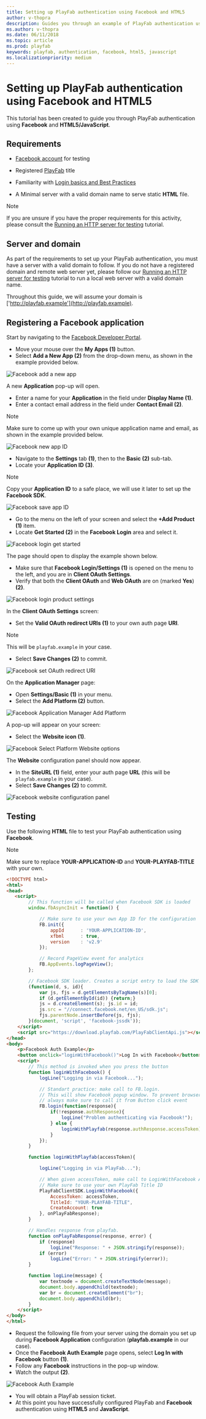 ```yaml
---
title: Setting up PlayFab authentication using Facebook and HTML5
author: v-thopra
description: Guides you through an example of PlayFab authentication using Facebook and HTML5/JavaScript.
ms.author: v-thopra
ms.date: 06/11/2018
ms.topic: article
ms.prod: playfab
keywords: playfab, authentication, facebook, html5, javascript
ms.localizationpriority: medium
---
```


# Setting up PlayFab authentication using Facebook and HTML5

This tutorial has been created to guide you through PlayFab authentication using **Facebook** and **HTML5/JavaScript**.

## Requirements

- [Facebook account](https://www.facebook.com/) for testing
- Registered [PlayFab](https://playfab.com/) title
- Familiarity with [Login basics and Best Practices](../../authentication/login/login-basics-best-practices.md)

- A Minimal server with a valid domain name to serve static **HTML** file.

> [!NOTE]
> If you are unsure if you have the proper requirements for this activity, please consult the [Running an HTTP server for testing](running-an-http-server-for-testing.md) tutorial.

## Server and domain

As part of the requirements to set up your PlayFab authentication,  you must have a server with a valid domain to follow. If you do not have a registered domain and remote web server yet, please follow our [Running an HTTP server for testing](running-an-http-server-for-testing.md) tutorial to run a local web server with a valid domain name.

Throughout this guide, we will assume your domain is ['http://playfab.example'](http://playfab.example).

## Registering a Facebook application

Start by navigating to the [Facebook Developer Portal](https://developers.facebook.com/).

- Move your mouse over the **My Apps (1)** button.
- Select **Add a New App (2)** from the drop-down menu, as shown in the example provided below.

![Facebook add a new app](media/tutorials/facebook-add-a-new-app.png)  

A new **Application** pop-up will open.

- Enter a name for your **Application** in the field under **Display Name (1)**.
- Enter a contact email address in the field under **Contact Email (2)**.

> [!NOTE]
> Make sure to come up with your own unique application name and email, as shown in the example provided below.

![Facebook new app ID](media/tutorials/facebook-new-app-id.png)  

- Navigate to the **Settings** tab **(1)**, then to the **Basic (2)** sub-tab.
- Locate your **Application ID (3)**.

> [!NOTE]
> Copy your **Application ID** to a safe place, we will use it later to set up the **Facebook SDK**.

![Facebook save app ID](media/tutorials/facebook-save-app-id.png)  

- Go to the menu on the left of your screen and select the **+Add Product (1)** item.
- Locate **Get Started (2)** in the **Facebook Login** area and select it.

![Facebook login get started](media/tutorials/facebook-html5/login-get-started.png)  

 The page should open to display the example shown below. 

- Make sure that **Facebook Login/Settings (1)** is opened on the menu to the left, and you are in  **Client OAuth Settings**.
- Verify that both the **Client OAuth** and **Web OAuth** are on (marked **Yes**) **(2)**.

![Facebook login product settings](media/tutorials/facebook-html5/login-product-settings.png)  

In the **Client OAuth Settings** screen:

- Set the **Valid OAuth redirect URIs (1)** to your own auth page **URI**.

> [!NOTE]
> This will be `playfab.example` in your case.

- Select **Save Changes (2)** to commit.

![Facebook set OAuth redirect URI](media/tutorials/facebook-html5/set-oauth-redirect.png)  

On the **Application Manager** page:

- Open **Settings/Basic (1)** in your menu.
- Select the **Add Platform (2)** button.

![Facebook Application Manager Add Platform](media/tutorials/facebook-html5/add-platform.png)  

A pop-up will appear on your screen:

- Select the **Website icon (1)**.

![Facebook Select Platform Website options](media/tutorials/facebook-html5/website-options.png)  

The **Website** configuration panel should now appear.

- In the **SiteURL (1)** field, enter your auth page **URL** (this will be `playfab.example` in your case).
- Select **Save Changes (2)** to commit.

![Facebook website configuration panel](media/tutorials/facebook-html5/website-configuration.png)  

## Testing

Use the following **HTML** file to test your PlayFab authentication using **Facebook**.

> [!NOTE]
> Make sure to replace **YOUR-APPLICATION-ID** and **YOUR-PLAYFAB-TITLE** with your own.

```html
<!DOCTYPE html>
<html>
<head>
   <script>
        // This function will be called when Facebook SDK is loaded
        window.fbAsyncInit = function() {

            // Make sure to use your own App ID for the configuration
            FB.init({
                appId      : 'YOUR-APPLICATION-ID',
                xfbml      : true,
                version    : 'v2.9'
            });

            // Record PageView event for analytics
            FB.AppEvents.logPageView();
        };

        // Facebook SDK loader. Creates a script entry to load the SDK
        (function(d, s, id){
            var js, fjs = d.getElementsByTagName(s)[0];
            if (d.getElementById(id)) {return;}
            js = d.createElement(s); js.id = id;
            js.src = "//connect.facebook.net/en_US/sdk.js";
            fjs.parentNode.insertBefore(js, fjs);
        }(document, 'script', 'facebook-jssdk'));
    </script>
    <script src="https://download.playfab.com/PlayFabClientApi.js"></script>
</head>
<body>
    <p>Facebook Auth Example</p>
    <button onclick="loginWithFacebook()">Log In with Facebook</button>
    <script>
        // This method is invoked when you press the button
        function loginWithFacebook() {
            logLine("Logging in via Facebook...");

            // Standart practice: make call to FB.login.
            // This will show Facebook popup window. To prevent browsers from locking it,
            // always make sure to call it from Button click event
            FB.login(function(response){
                if(!response.authResponse){
                    logLine("Problem authenticating via Facebook!");
                } else {
                    loginWithPlayfab(response.authResponse.accessToken);
                }
            });
        }

        function loginWithPlayfab(accessToken){

            logLine("Logging in via PlayFab...");

            // When given accessToken, make call to LoginWithFacebook API Call
            // Make sure to use your own PlayFab Title ID
            PlayFabClientSDK.LoginWithFacebook({
                AccessToken: accessToken,
                TitleId: "YOUR-PLAYFAB-TITLE",
                CreateAccount: true
            }, onPlayFabResponse);
        }

        // Handles response from playfab.
        function onPlayFabResponse(response, error) {
            if (response)
                logLine("Response: " + JSON.stringify(response));
            if (error)
                logLine("Error: " + JSON.stringify(error));
        }

        function logLine(message) {
            var textnode = document.createTextNode(message);
            document.body.appendChild(textnode);
            var br = document.createElement("br");
            document.body.appendChild(br);
        }
    </script>
</body>
</html>
```

- Request the following file from your server using the domain you set up during **Facebook Application** configuration (**playfab.example** in our case).
- Once the **Facebook Auth Example** page opens, select **Log In with Facebook** button **(1)**.
- Follow any **Facebook** instructions in the pop-up window.
- Watch the output **(2)**.

![Facebook Auth Example](media/tutorials/facebook-html5/facebook-auth-example.png)  

- You will obtain a PlayFab session ticket.
- At this point you have successfully configured PlayFab and **Facebook** authentication using **HTML5** and **JavaScript**.

